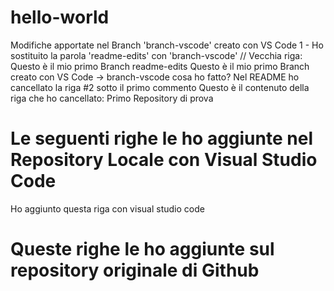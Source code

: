 # hello-world

Modifiche apportate nel Branch 'branch-vscode' creato con VS Code
1 - Ho sostituito la parola 'readme-edits' con 'branch-vscode'
// Vecchia riga: Questo è il mio primo Branch readme-edits
Questo è il mio primo Branch creato con VS Code -> branch-vscode
cosa ho fatto? Nel README ho cancellato la riga #2 sotto il primo commento
Questo è il contenuto della riga che ho cancellato: Primo Repository di prova

# Le seguenti righe le ho aggiunte nel Repository Locale con Visual Studio Code
Ho aggiunto questa riga con visual studio code

# Queste righe le ho aggiunte sul repository originale di Github